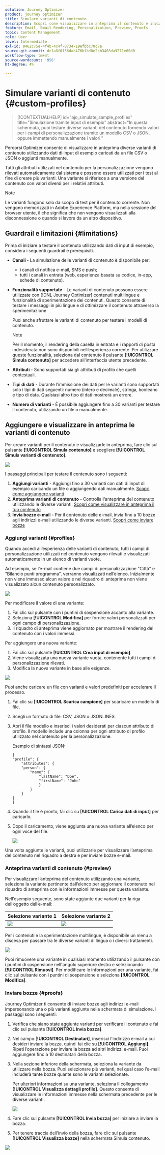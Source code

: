 ```yaml
---
solution: Journey Optimizer
product: journey optimizer
title: Simulare varianti di contenuto
description: Scopri come visualizzare in anteprima il contenuto e inviare bozze e-mail utilizzando dati di input di esempio da un file CSV o JSON o aggiunti manualmente.
feature: Email, Email Rendering, Personalization, Preview, Proofs
topic: Content Management
role: User
level: Intermediate
exl-id: 8462c75e-4f4b-4c4f-8734-19efbbc70c7a
source-git-commit: de1a8f0136dad476b1bd0e2cb3468da9271e66d0
workflow-type: tm+mt
source-wordcount: '956'
ht-degree: 4%

---
```


# Simulare varianti di contenuto {#custom-profiles}

>[!CONTEXTUALHELP]
>id="ajo_simulate_sample_profiles"
>title="Simulazione tramite input di esempio"
>abstract="In questa schermata, puoi testare diverse varianti del contenuto fornendo valori per i campi di personalizzazione tramite un modello CSV o JSON, oppure immettendo manualmente i valori."

Percorsi Optimizer consente di visualizzare in anteprima diverse varianti di contenuto utilizzando dati di input di esempio caricati da un file CSV o JSON o aggiunti manualmente.

Tutti gli attributi utilizzati nel contenuto per la personalizzazione vengono rilevati automaticamente dal sistema e possono essere utilizzati per i test al fine di creare più varianti. Una variante si riferisce a una versione del contenuto con valori diversi per i relativi attributi.

>[!NOTE]
>
>Le varianti fungono solo da scopo di test per il contenuto corrente. Non vengono memorizzati in Adobe Experience Platform, ma nella sessione del browser utente, il che significa che non vengono visualizzati alla disconnessione o quando si lavora da un altro dispositivo.

## Guardrail e limitazioni {#limitations}

Prima di iniziare a testare il contenuto utilizzando dati di input di esempio, considera i seguenti guardrail e prerequisiti.

* **Canali** - La simulazione delle varianti di contenuto è disponibile per:

   * i canali di notifica e-mail, SMS e push;
   * tutti i canali in entrata (web, esperienza basata su codice, in-app, schede di contenuto).

* **Funzionalità supportate** - Le varianti di contenuto possono essere utilizzate con [!DNL Journey Optimizer] contenuti multilingue e funzionalità di sperimentazione dei contenuti. Questo consente di testare i messaggi in più lingue e di ottimizzare il contenuto attraverso la sperimentazione.

  Puoi anche sfruttare le varianti di contenuto per testare i modelli di contenuto.

  >[!NOTE]
  >
  >Per il momento, il rendering della casella in entrata e i rapporti di posta indesiderata non sono disponibili nell’esperienza corrente. Per utilizzare queste funzionalità, seleziona dal contenuto il pulsante **[!UICONTROL Simula contenuto]** per accedere all&#39;interfaccia utente precedente.

* **Attributi** - Sono supportati sia gli attributi di profilo che quelli contestuali.

* **Tipi di dati** - Durante l&#39;immissione dei dati per le varianti sono supportati solo i tipi di dati seguenti: numero (intero e decimale), stringa, booleano e tipo di data. Qualsiasi altro tipo di dati mostrerà un errore.

* **Numero di varianti** - È possibile aggiungere fino a 30 varianti per testare il contenuto, utilizzando un file o manualmente.

## Aggiungere e visualizzare in anteprima le varianti di contenuto

Per creare varianti per il contenuto e visualizzarle in anteprima, fare clic sul pulsante **[!UICONTROL Simula contenuto]** e scegliere **[!UICONTROL Simula varianti di contenuto]**.

![](assets/simulate-sample.png)

I passaggi principali per testare il contenuto sono i seguenti:

1. **Aggiungi varianti** - Aggiungi fino a 30 varianti con dati di input di esempio caricando un file o aggiungendo dati manualmente. [Scopri come aggiungere varianti](#profiles)
1. **Anteprima varianti di contenuto** - Controlla l&#39;anteprima del contenuto utilizzando le diverse varianti. [Scopri come visualizzare in anteprima il tuo contenuto](#preview)
1. **Invia bozze e-mail** - Per il contenuto delle e-mail, invia fino a 10 bozze agli indirizzi e-mail utilizzando le diverse varianti. [Scopri come inviare bozze](#proofs)

### Aggiungi varianti {#profiles}

Quando accedi all’esperienza delle varianti di contenuto, tutti i campi di personalizzazione utilizzati nel contenuto vengono rilevati e visualizzati automaticamente in un elenco di varianti vuote.

Ad esempio, se l’e-mail contiene due campi di personalizzazione &quot;Città&quot; e &quot;Bilancio punti programma&quot;, verranno visualizzati nell’elenco. Inizialmente non viene immesso alcun valore e nel riquadro di anteprima non viene visualizzato alcun contenuto personalizzato.

![](assets/simulate-custom-variants-list.png)

Per modificare il valore di una variante:

1. Fai clic sul pulsante con i puntini di sospensione accanto alla variante.
1. Seleziona **[!UICONTROL Modifica]** per fornire valori personalizzati per ogni campo di personalizzazione.
1. Il riquadro di anteprima viene aggiornato per mostrare il rendering del contenuto con i valori immessi.

Per aggiungere una nuova variante:

1. Fai clic sul pulsante **[!UICONTROL Crea input di esempio]**.
1. Viene visualizzata una nuova variante vuota, contenente tutti i campi di personalizzazione rilevati.
1. Modifica la nuova variante in base alle esigenze.

![](assets/simulate-custom-add.png)

Puoi anche caricare un file con varianti e valori predefiniti per accelerare il processo.

1. Fai clic su **[!UICONTROL Scarica campione]** per scaricare un modello di file.
1. Scegli un formato di file: CSV, JSON o JSONLINES.
1. Apri il file modello e inserisci i valori desiderati per ciascun attributo di profilo. Il modello include una colonna per ogni attributo di profilo utilizzato nel contenuto per la personalizzazione.

   Esempio di sintassi JSON:

   ```
   {
   "profile": {
       "attributes": {
       "person": {
           "name": {
               "lastName": "Doe",
               "firstName": "John"
               }
           }
       }
   }
   }
   ```

1. Quando il file è pronto, fai clic su **[!UICONTROL Carica dati di input]** per caricarlo.
1. Dopo il caricamento, viene aggiunta una nuova variante all’elenco per ogni voce del file.

   ![](assets/simulate-custom-variants.png)

Una volta aggiunte le varianti, puoi utilizzarle per visualizzare l’anteprima del contenuto nel riquadro a destra e per inviare bozze e-mail.

### Anteprima varianti di contenuto {#preview}

Per visualizzare l’anteprima del contenuto utilizzando una variante, seleziona la variante pertinente dall’elenco per aggiornare il contenuto nel riquadro di anteprima con le informazioni immesse per questa variante.

Nell’esempio seguente, sono state aggiunte due varianti per la riga dell’oggetto dell’e-mail:

| Selezione variante 1 | Selezione variante 2 |
|----------|-------------|
| ![](assets/simulate-custom-boxes.png) | ![](assets/simulate-custom-boxes2.png) |

Per i contenuti e la sperimentazione multilingue, è disponibile un menu a discesa per passare tra le diverse varianti di lingua o i diversi trattamenti.

![](assets/simulate-custom-experiment.png)

Puoi rimuovere una variante in qualsiasi momento utilizzando il pulsante con i puntini di sospensione nell&#39;angolo superiore destro e selezionando **[!UICONTROL Rimuovi]**. Per modificare le informazioni per una variante, fai clic sul pulsante con i puntini di sospensione e seleziona **[!UICONTROL Modifica]**.

### Inviare bozze {#proofs}

Journey Optimizer ti consente di inviare bozze agli indirizzi e-mail impersonando una o più varianti aggiunte nella schermata di simulazione. I passaggi sono i seguenti:

1. Verifica che siano state aggiunte varianti per verificare il contenuto e fai clic sul pulsante **[!UICONTROL Invia bozza]**.

1. Nel campo **[!UICONTROL Destinatari]**, inserisci l&#39;indirizzo e-mail a cui desideri inviare la bozza, quindi fai clic su **[!UICONTROL Aggiungi]**. Ripeti l’operazione per inviare la bozza ad altri indirizzi e-mail. Puoi aggiungere fino a 10 destinatari della bozza.

1. Nella sezione inferiore della schermata, seleziona la variante da utilizzare nella bozza. Puoi selezionare più varianti, nel qual caso l’e-mail includerà tante bozze quante sono le varianti selezionate.

   Per ulteriori informazioni su una variante, seleziona il collegamento **[!UICONTROL Visualizza dettagli profilo]**. Questo consente di visualizzare le informazioni immesse nella schermata precedente per le diverse varianti.

   ![](assets/simulate-custom-proofs.png)

1. Fare clic sul pulsante **[!UICONTROL Invia bozza]** per iniziare a inviare la bozza.

1. Per tenere traccia dell&#39;invio della bozza, fare clic sul pulsante **[!UICONTROL Visualizza bozze]** nella schermata Simula contenuto.

![](assets/simulate-custom-sent-proofs.png)
